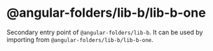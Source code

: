 # @angular-folders/lib-b/lib-b-one

Secondary entry point of `@angular-folders/lib-b`. It can be used by importing from `@angular-folders/lib-b/lib-b-one`.
